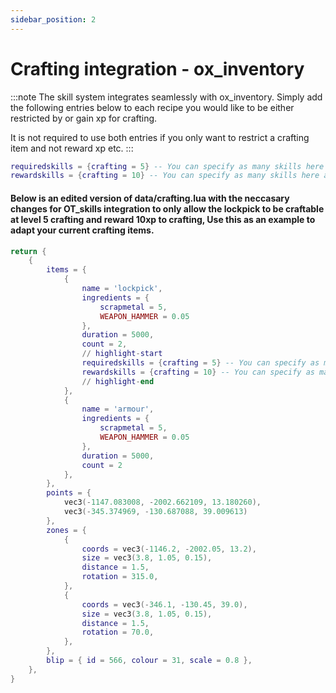 ```yaml
---
sidebar_position: 2
---
```


# Crafting integration - ox_inventory

:::note
The skill system integrates seamlessly with ox_inventory. Simply add the following entries below to each recipe you would like to be either restricted by or gain xp for crafting.

It is not required to use both entries if you only want to restrict a crafting item and not reward xp etc.
:::
```lua
requiredskills = {crafting = 5} -- You can specify as many skills here as you want e.g: {crafting = 5, strength = 2}
rewardskills = {crafting = 10} -- You can specify as many skills here as you want e.g: {crafting = 10, strength = 10}
```

#### Below is an edited version of data/crafting.lua with the neccasary changes for OT_skills integration to only allow the lockpick to be craftable at level 5 crafting and reward 10xp to crafting, Use this as an example to adapt your current crafting items.

```lua
return {
	{
		items = {
			{
				name = 'lockpick',
				ingredients = {
					scrapmetal = 5,
					WEAPON_HAMMER = 0.05
				},
				duration = 5000,
				count = 2,
                // highlight-start
                requiredskills = {crafting = 5} -- You can specify as many skills here as you want e.g: {crafting = 5, strength = 3}
                rewardskills = {crafting = 10} -- You can specify as many skills here as you want e.g: {crafting = 10, strength = 10}
                // highlight-end
			},
            {
				name = 'armour',
				ingredients = {
					scrapmetal = 5,
					WEAPON_HAMMER = 0.05
				},
				duration = 5000,
				count = 2
			},
		},
		points = {
			vec3(-1147.083008, -2002.662109, 13.180260),
			vec3(-345.374969, -130.687088, 39.009613)
		},
		zones = {
			{
				coords = vec3(-1146.2, -2002.05, 13.2),
				size = vec3(3.8, 1.05, 0.15),
				distance = 1.5,
				rotation = 315.0,
			},
			{
				coords = vec3(-346.1, -130.45, 39.0),
				size = vec3(3.8, 1.05, 0.15),
				distance = 1.5,
				rotation = 70.0,
			},
		},
		blip = { id = 566, colour = 31, scale = 0.8 },
	},
}
```